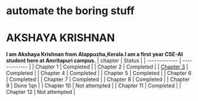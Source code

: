 # automate the boring stuff
# AKSHAYA KRISHNAN
**I am Akshaya Krishnan from Alappuzha,Kerala.I am a first year CSE-AI student here at Amritapuri campus.**
| chapter  | Status |
| ------------- | ------------- |
| Chapter 1  | Completed  |
| Chapter 2  | Completed  |
| [Chapter 3](https://github.com/akshaya9999/pythonautomate/tree/main/Chapter3)  | Completed  |
| Chapter 4  | Completed  |
| Chapter 5  | Completed  |
| Chapter 6  | Completed  |
| Chapter 7  | Completed  |
| Chapter 8  | Completed  |
| Chapter 9  | Done 1qn  |
| Chapter 10  | Not attempted  |
| Chapter 11  | Completed  |
| Chapter 12  | Not attempted  |
